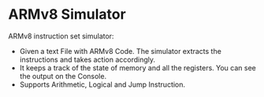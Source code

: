 # ARMv8 Simulator
ARMv8 instruction set simulator:

- Given a text File with ARMv8 Code. The simulator extracts the instructions and takes action accordingly. 
- It keeps a track of the state of memory and all the registers. You can see the output on the Console.
- Supports Arithmetic, Logical and Jump Instruction.